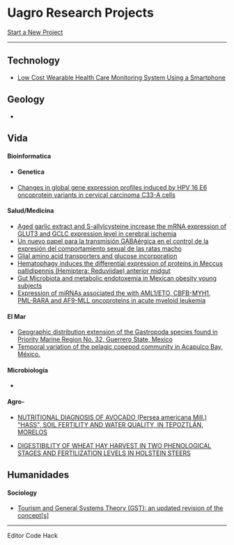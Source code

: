 # Uagro Research Projects

[Start a New Project](https://github.com/EngTranslate/Plantilla)

---

## Technology

* [Low Cost Wearable Health Care Monitoring System Using a Smartphone](/nolink)

## Geology

* 
## Vida

#### Bioinformatica

* #### Genetica
* [Changes in global gene expression profiles induced by HPV 16 E6 oncoprotein variants in cervical carcinoma C33-A cells](/nolink)

#### Salud/Medicina

* [Aged garlic extract and S-allylcysteine increase the mRNA expression of GLUT3 and GCLC expression level in cerebral ischemia](/nolink)
* [Un nuevo papel para la transmisión GABAérgica en el control de la expresión del comportamiento sexual de las ratas macho](/nolink)
* [Glial amino acid transporters and glucose incorporation](/nolink)
* [Hematophagy induces the differential expression of proteins in Meccus pallidipennis \(Hemiptera: Reduviidae\) anterior midgut](/nolink)
* [Gut Microbiota and metabolic endotoxemia in Mexican obesity young subjects](/nolink)
* [Expression of miRNAs associated the with AML1/ETO, CBFB-MYH1, PML-RARA and AF9-MLL oncoproteins in acute myeloid leukemia](/nolink)

#### El Mar

* [Geographic distribution extension of the Gastropoda species found in Priority Marine Region No. 32, Guerrero State, Mexico](/nolink)
* [Temporal variation of the pelagic copepod community in Acapulco Bay, México.](/nolink)

#### Microbiología

* 
#### Agro-

* [NUTRITIONAL DIAGNOSIS OF AVOCADO \(Persea americana Mill.\) "HASS", SOIL FERTILITY AND WATER QUALITY, IN TEPOZTLÁN, MORELOS](/nolink)

* [DIGESTIBILITY OF WHEAT HAY HARVEST IN TWO PHENOLOGICAL STAGES AND FERTILIZATION LEVELS IN HOLSTEIN STEERS](/nolink)

## Humanidades

#### Sociology

* [Tourism and General Systems Theory \(GST\): an updated revision of the concept\[s\]](/nolink)

---

Editor Code Hack

